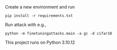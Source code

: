 Create a new environment and run

`pip install -r requirements.txt`

Run attack with e.g.,

`python -m finetuningattacks.main -a gc -d cifar10`

This project runs on Python 3.10.12
